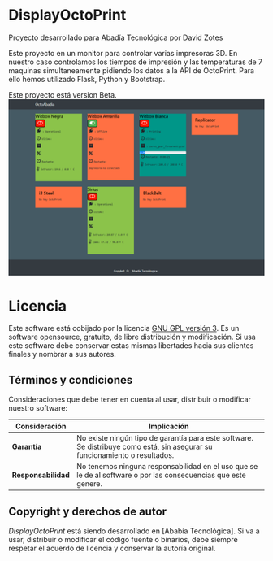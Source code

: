 # DisplayOctoPrint
Proyecto desarrollado para Abadía Tecnológica por David Zotes

Este proyecto en un monitor para controlar varias impresoras 3D. En nuestro caso controlamos los tiempos de impresión y las temperaturas de 7 maquinas simultaneamente pidiendo los datos a la API de OctoPrint.
Para ello hemos utilizado Flask, Python y Bootstrap.

Este proyecto está version Beta.
![alt text](https://github.com/AbadiaTecnologica/DisplayOctoAbadia/blob/master/Monitor.PNG)



# Licencia 

Este software está cobijado por la licencia [GNU GPL versión 3](http://www.gnu.org/licenses/gpl-3.0.html). Es un software opensource, gratuito, de libre distribución y modificación. Si usa este software debe conservar estas mismas libertades hacia sus clientes finales y nombrar a sus autores.


## Términos y condiciones

Consideraciones que debe tener en cuenta al usar, distribuir o modificar nuestro software:

Consideración | Implicación
------------- | -----------
**Garantía** | No existe ningún tipo de garantía para este software. Se distribuye como está, sin asegurar su funcionamiento o resultados.
**Responsabilidad** | No tenemos ninguna responsabilidad en el uso que se le de al software o por las consecuencias que este genere.


## Copyright y derechos de autor

_DisplayOctoPrint_ está siendo desarrollado en [Ababía Tecnológica]. Si va a usar, distribuir o modificar el código fuente o binarios, debe siempre respetar el acuerdo de licencia y conservar la autoría original.

